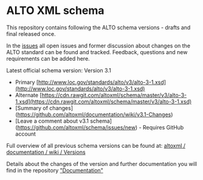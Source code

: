 # ALTO XML schema

This repository contains following the ALTO schema versions - drafts and final released once.

In the [issues](https://github.com/altoxml/schema/issues) all open issues and former discussion about changes on the ALTO standard can be found and tracked.
Feedback, questions and new requirements can be added here.


Latest official schema version:
Version 3.1
* Primary [http://www.loc.gov/standards/alto/v3/alto-3-1.xsd](http://www.loc.gov/standards/alto/v3/alto-3-1.xsd)
* Alternate [https://cdn.rawgit.com/altoxml/schema/master/v3/alto-3-1.xsd](https://cdn.rawgit.com/altoxml/schema/master/v3/alto-3-1.xsd)
* [Summary of changes] (https://github.com/altoxml/documentation/wiki/v3.1-Changes)
* [Leave a comment about v3.1 schema] (https://github.com/altoxml/schema/issues/new) - Requires GitHub account


Full overview of all previous schema versions can be found at:
[altoxml / documentation / wiki / Versions](https://github.com/altoxml/documentation/wiki/Versions)  

Details about the changes of the version and further documentation you will find in the repository
["Documentation"](https://github.com/altoxml/documentation/wiki)
